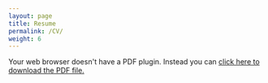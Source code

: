 ```yaml
---
layout: page
title: Resume
permalink: /CV/
weight: 6
---
```

<object data="https://clementdelteil.com/download/ClementDelteilResume.pdf" type="application/pdf" width="100%" height="800px">
  <p>Your web browser doesn't have a PDF plugin.
  Instead you can <a href="https://clementdelteil.com/download/ClementDelteilResume.pdf">click here to
  download the PDF file.</a></p>
</object>